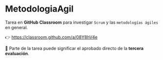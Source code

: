 # MetodologiaAgil

Tarea en **GitHub Classroom** para investigar `Scrum` y las `metodologías ágiles` en general.

:point_right: <https://classroom.github.com/a/08Y8hV4e>

:star2: Parte de la tarea puede significar el aprobado directo de la **tercera evaluación**.
